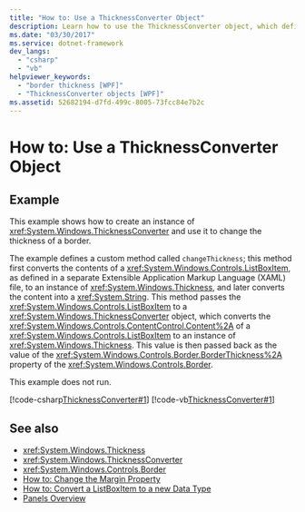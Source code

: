 ```yaml
---
title: "How to: Use a ThicknessConverter Object"
description: Learn how to use the ThicknessConverter object, which defines a custom method called changeThickness so that you can change the thickness of a border.
ms.date: "03/30/2017"
ms.service: dotnet-framework
dev_langs: 
  - "csharp"
  - "vb"
helpviewer_keywords: 
  - "border thickness [WPF]"
  - "ThicknessConverter objects [WPF]"
ms.assetid: 52682194-d7fd-499c-8005-73fcc84e7b2c
---
```

# How to: Use a ThicknessConverter Object

## Example  

 This example shows how to create an instance of <xref:System.Windows.ThicknessConverter> and use it to change the thickness of a border.  
  
 The example defines a custom method called `changeThickness`; this method first converts the contents of a <xref:System.Windows.Controls.ListBoxItem>, as defined in a separate Extensible Application Markup Language (XAML) file, to an instance of <xref:System.Windows.Thickness>, and later converts the content into a <xref:System.String>. This method passes the <xref:System.Windows.Controls.ListBoxItem> to a <xref:System.Windows.ThicknessConverter> object, which converts the <xref:System.Windows.Controls.ContentControl.Content%2A> of a <xref:System.Windows.Controls.ListBoxItem> to an instance of <xref:System.Windows.Thickness>. This value is then passed back as the value of the <xref:System.Windows.Controls.Border.BorderThickness%2A> property of the <xref:System.Windows.Controls.Border>.  
  
 This example does not run.  
  
 [!code-csharp[ThicknessConverter#1](~/samples/snippets/csharp/VS_Snippets_Wpf/ThicknessConverter/CSharp/Window1.xaml.cs#1)]
 [!code-vb[ThicknessConverter#1](~/samples/snippets/visualbasic/VS_Snippets_Wpf/ThicknessConverter/VisualBasic/Window1.xaml.vb#1)]  
  
## See also

- <xref:System.Windows.Thickness>
- <xref:System.Windows.ThicknessConverter>
- <xref:System.Windows.Controls.Border>
- [How to: Change the Margin Property](/previous-versions/dotnet/netframework-3.5/ms750561(v=vs.90))
- [How to: Convert a ListBoxItem to a new Data Type](/previous-versions/dotnet/netframework-3.5/ms749147(v=vs.90))
- [Panels Overview](../controls/panels-overview.md)
